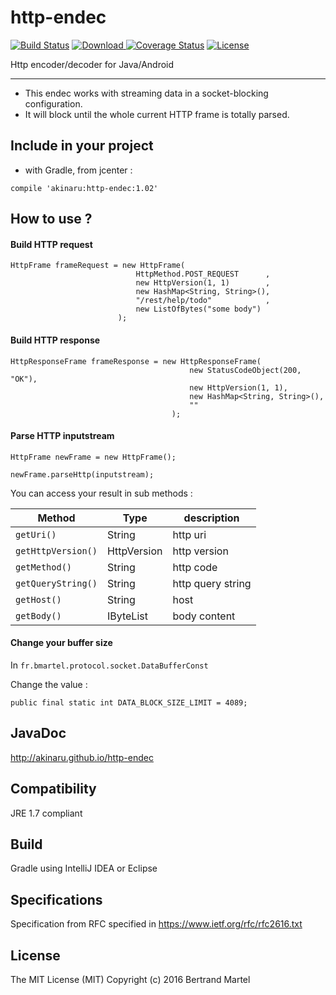 # http-endec

[![Build Status](https://travis-ci.org/akinaru/http-endec.svg?branch=master)](https://travis-ci.org/akinaru/http-endec)
[![Download](https://api.bintray.com/packages/akinaru/maven/http-endec/images/download.svg) ](https://bintray.com/akinaru/maven/http-endec/_latestVersion)
[![Coverage Status](https://coveralls.io/repos/github/akinaru/http-endec/badge.svg?branch=master)](https://coveralls.io/github/akinaru/http-endec?branch=master)
[![License](http://img.shields.io/:license-mit-blue.svg)](LICENSE.md)

Http encoder/decoder for Java/Android

<hr/>

* This endec works with streaming data in a socket-blocking configuration. 
* It will block until the whole current HTTP frame is totally parsed.

## Include in your project

* with Gradle, from jcenter :

```
compile 'akinaru:http-endec:1.02'
```

## How to use ?

#### Build HTTP request

```
HttpFrame frameRequest = new HttpFrame(
							HttpMethod.POST_REQUEST      ,
							new HttpVersion(1, 1)        ,
							new HashMap<String, String>(),
							"/rest/help/todo"            ,
							new ListOfBytes("some body")
						);
```

#### Build HTTP response

```
HttpResponseFrame frameResponse = new HttpResponseFrame(
										new StatusCodeObject(200, "OK"),
										new HttpVersion(1, 1),
										new HashMap<String, String>(),
										""
									);
```

#### Parse HTTP inputstream

```
HttpFrame newFrame = new HttpFrame();

newFrame.parseHttp(inputstream);
```

You can access your result in sub methods :

|   Method                                   |    Type       |  description |
|--------------------------------------------|---------------|--------------|
| `getUri()`                                 | String        |  http uri    |
| `getHttpVersion()`                         | HttpVersion   |  http version |
| `getMethod()`                              |     String    |   http code   |
| `getQueryString()`                         | String        |  http query string |
| `getHost()`                                | String        |  host              |
| `getBody()`                                | IByteList     |  body content   |

#### Change your buffer size

In `fr.bmartel.protocol.socket.DataBufferConst`

Change the value : 

`public final static int DATA_BLOCK_SIZE_LIMIT = 4089;`

## JavaDoc

http://akinaru.github.io/http-endec

## Compatibility

JRE 1.7 compliant

## Build

Gradle using IntelliJ IDEA or Eclipse

## Specifications 

Specification from RFC specified in https://www.ietf.org/rfc/rfc2616.txt

## License

The MIT License (MIT) Copyright (c) 2016 Bertrand Martel
